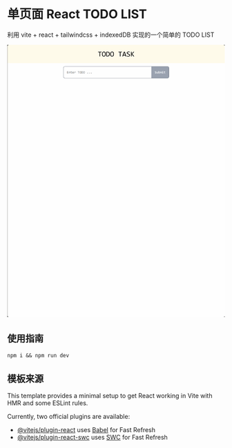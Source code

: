 # 单页面 React TODO LIST

利用 vite + react + tailwindcss + indexedDB 实现的一个简单的 TODO LIST

![demo](docs/demo.gif)

## 使用指南

```shell
npm i && npm run dev
```

## 模板来源

This template provides a minimal setup to get React working in Vite with HMR and some ESLint rules.

Currently, two official plugins are available:

- [@vitejs/plugin-react](https://github.com/vitejs/vite-plugin-react/blob/main/packages/plugin-react/README.md) uses [Babel](https://babeljs.io/) for Fast Refresh
- [@vitejs/plugin-react-swc](https://github.com/vitejs/vite-plugin-react-swc) uses [SWC](https://swc.rs/) for Fast Refresh
